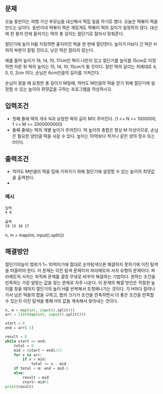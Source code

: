 ## 문제
오늘 동빈이는 여행 가신 부모님을 대신해서 떡집 일을 하기로 했다. 오늘은 떡볶이 떡을 만드는 날이다. 동빈이네 떡볶이 떡은 재밌게도 떡볶이 떡의 길이가 일정하지 않다. 대신에 한 봉지 안에 들어가는 떡의 총 길이는 절단기로 잘라서 맞춰준다.

절단기에 높이 H를 지정하면 줄지어진 떡을 한 번에 절단한다. 높이가 H보다 긴 떡은 H 위의 부분이 잘릴 것이고, 낮은 떡은 잘리지 않는다.

예를 들어 높이가 19, 14, 10, 17cm인 떡이 나란히 있고 절단기를 높이를 15cm로 지정하면 자른 뒤 떡의 높이는 15, 14, 10, 15cm가 될 것이다. 잘린 떡의 길이는 차례대로 4, 0, 0, 2cm 이다, 손님은 6cm만큼의 길이를 가져간다.

손님이 왔을 때 요청한 총 길이가 M일때, 적어도 M만큼의 떡을 얻기 위해 절단기에 설정할 수 있는 높이의 최댓값을 구하는 프로그램을 작성하시오.

## 입력조건

- 첫째 줄에 떡의 개수 N과 요청한 떡의 길이 M이 주어진다. (1 <= N <= 1000000, 1 <= M <= 2000000000)
- 둘째 줄에는 떡의 개별 높이가 주어진다. 떡 높이의 총합은 항상 M 이상이므로, 손님은 필요한 양만큼 떡을 사갈 수 있다. 높이는 10억보다 작거나 같은 양의 정수 또는 0이다.

## 출력조건
- 적어도 M만큼의 떡을 집에 가져가기 위해 절단기에 설정할 수 있는 높이의 최댓값을 출력한다.
- 
### 예시
```
입력
4 6

출력
19 15 10 17
```
n, m = map(int, input().split())


## 해결방안
절단기의높이 범위가 1~ 10억이기에 절대로 순차탐색으론 해결하지 못하기에 이진 탐색을 떠올려야 한다.
이 문제는 이진 탐색 문제이자 파라메트릭 서치 유형의 문제이다. 파라메트릭 서치는 최적화 문제를 결정 무넺로 바꾸어 해결하는 기법이다. 원하는 조건을 만족하는 가장 알맞는 값을 찾는 문제로 자주 나온다. 
 이 문제의 해결 방안은 적절한 높이를 찾을 때까지 절단기의 높이 H를 반복해서 조정해나가는 것이다. 각 H마다 잘려나가서 남은 떡들의 합을 구하고, 합의 크기가 조건을 만족하면서 더 좋은 조건을 만족할 수 있는지 이진 탐색을 통해 H의 값을 계속해서 찾아내는 것이다.
 

```python
n, m = map(int, input().split())
arr = list(map(int, input().split()))

start = 0
end = arr[-1]

result = 0
while start <= end:
    total = 0
    mid = (start + end)//2
    for x in arr:
        if x > mid:
            total += x - mid
    if total < m: end = mid-1
    else:
        result = mid
        start= mid+1
print(result)
```
